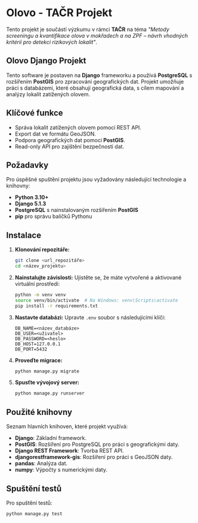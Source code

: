 
# Olovo - TAČR Projekt

Tento projekt je součástí výzkumu v rámci **TAČR** na téma _"Metody screeningu a kvantifikace olova v mokřadech a na ZPF – návrh vhodných kritérií pro detekci rizikových lokalit"_.

## Olovo Django Projekt

Tento software je postaven na **Django** frameworku a používá **PostgreSQL** s rozšířením **PostGIS** pro zpracování geografických dat. Projekt umožňuje práci s databázemi, které obsahují geografická data, s cílem mapování a analýzy lokalit zatížených olovem.

## Klíčové funkce
- Správa lokalit zatížených olovem pomocí REST API.
- Export dat ve formátu GeoJSON.
- Podpora geografických dat pomocí **PostGIS**.
- Read-only API pro zajištění bezpečnosti dat.

## Požadavky

Pro úspěšné spuštění projektu jsou vyžadovány následující technologie a knihovny:

- **Python 3.10+**
- **Django 5.1.3**
- **PostgreSQL** s nainstalovaným rozšířením **PostGIS**
- **pip** pro správu balíčků Pythonu

## Instalace

1. **Klonování repozitáře:**
   ```bash
   git clone <url_repozitáře>
   cd <název_projektu>
   ```

2. **Nainstalujte závislosti:**
   Ujistěte se, že máte vytvořené a aktivované virtuální prostředí:
   ```bash
   python -m venv venv
   source venv/bin/activate  # Na Windows: venv\Scripts\activate
   pip install -r requirements.txt
   ```

3. **Nastavte databázi:**
   Upravte `.env` soubor s následujícími klíči:
   ```
   DB_NAME=<název_databáze>
   DB_USER=<uživatel>
   DB_PASSWORD=<heslo>
   DB_HOST=127.0.0.1
   DB_PORT=5432
   ```

4. **Proveďte migrace:**
   ```bash
   python manage.py migrate
   ```

5. **Spusťte vývojový server:**
   ```bash
   python manage.py runserver
   ```

## Použité knihovny

Seznam hlavních knihoven, které projekt využívá:
- **Django**: Základní framework.
- **PostGIS**: Rozšíření pro PostgreSQL pro práci s geografickými daty.
- **Django REST Framework**: Tvorba REST API.
- **djangorestframework-gis**: Rozšíření pro práci s GeoJSON daty.
- **pandas**: Analýza dat.
- **numpy**: Výpočty s numerickými daty.

## Spuštění testů

Pro spuštění testů:
```bash
python manage.py test
```
